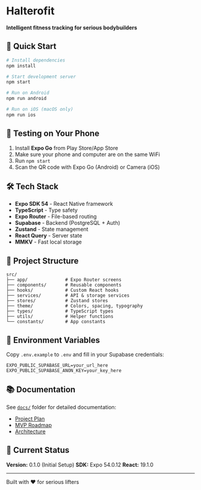 # Halterofit

**Intelligent fitness tracking for serious bodybuilders**

## 🚀 Quick Start

```bash
# Install dependencies
npm install

# Start development server
npm start

# Run on Android
npm run android

# Run on iOS (macOS only)
npm run ios
```

## 📱 Testing on Your Phone

1. Install **Expo Go** from Play Store/App Store
2. Make sure your phone and computer are on the same WiFi
3. Run `npm start`
4. Scan the QR code with Expo Go (Android) or Camera (iOS)

## 🛠️ Tech Stack

- **Expo SDK 54** - React Native framework
- **TypeScript** - Type safety
- **Expo Router** - File-based routing
- **Supabase** - Backend (PostgreSQL + Auth)
- **Zustand** - State management
- **React Query** - Server state
- **MMKV** - Fast local storage

## 📂 Project Structure

```
src/
├── app/              # Expo Router screens
├── components/       # Reusable components
├── hooks/            # Custom React hooks
├── services/         # API & storage services
├── stores/           # Zustand stores
├── theme/            # Colors, spacing, typography
├── types/            # TypeScript types
├── utils/            # Helper functions
└── constants/        # App constants
```

## 🔐 Environment Variables

Copy `.env.example` to `.env` and fill in your Supabase credentials:

```
EXPO_PUBLIC_SUPABASE_URL=your_url_here
EXPO_PUBLIC_SUPABASE_ANON_KEY=your_key_here
```

## 📚 Documentation

See [`docs/`](./docs/) folder for detailed documentation:
- [Project Plan](./docs/PROJECT_PLAN.md)
- [MVP Roadmap](./docs/MVP_ROADMAP.md)
- [Architecture](./docs/ARCHITECTURE.md)

## 🎯 Current Status

**Version:** 0.1.0 (Initial Setup)
**SDK:** Expo 54.0.12
**React:** 19.1.0

---

Built with ❤️ for serious lifters
